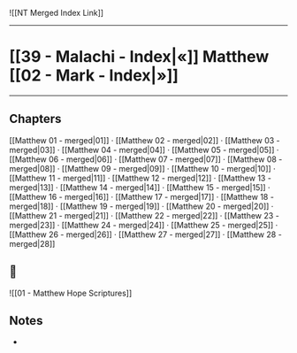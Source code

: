 ![[NT Merged Index Link]]

---
# [[39 - Malachi - Index|«]] Matthew [[02 - Mark - Index|»]]
---

## Chapters

[[Matthew 01 - merged|01]] · [[Matthew 02 - merged|02]] · [[Matthew 03 - merged|03]] · [[Matthew 04 - merged|04]] · [[Matthew 05 - merged|05]] · [[Matthew 06 - merged|06]] · [[Matthew 07 - merged|07]] · [[Matthew 08 - merged|08]] · [[Matthew 09 - merged|09]] · [[Matthew 10 - merged|10]] · 
[[Matthew 11 - merged|11]] · [[Matthew 12 - merged|12]] · [[Matthew 13 - merged|13]] · [[Matthew 14 - merged|14]] · [[Matthew 15 - merged|15]] · [[Matthew 16 - merged|16]] · [[Matthew 17 - merged|17]] · [[Matthew 18 - merged|18]] · [[Matthew 19 - merged|19]] · [[Matthew 20 - merged|20]] · 
[[Matthew 21 - merged|21]] · [[Matthew 22 - merged|22]] · [[Matthew 23 - merged|23]] · [[Matthew 24 - merged|24]] · [[Matthew 25 - merged|25]] · [[Matthew 26 - merged|26]] · [[Matthew 27 - merged|27]] · [[Matthew 28 - merged|28]]

## 📖
![[01 - Matthew Hope Scriptures]]

## Notes
- 
